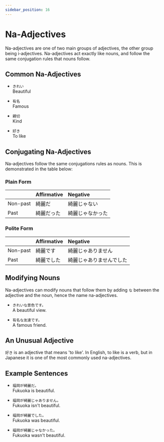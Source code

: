 ```yaml
---
sidebar_position: 16
---
```


# Na-Adjectives

Na-adjectives are one of two main groups of adjectives, the other group being i-adjectives. Na-adjectives act exactly like nouns, and follow the same conjugation rules that nouns follow.

## Common Na-Adjectives

- ``きれい``  
  Beautiful

- ``有名``  
  Famous

- ``親切``  
  Kind

- ``好き``  
  To like

## Conjugating Na-Adjectives

Na-adjectives follow the same conjugations rules as nouns. This is demonstrated in the table below:

### Plain Form

||Affirmative|Negative|
|:--|:--|:--|
|Non-past|綺麗だ|綺麗じゃない|
|Past|綺麗だった|綺麗じゃなかった|

### Polite Form

||Affirmative|Negative|
|:--|:--|:--|
|Non-past|綺麗です|綺麗じゃありません|
|Past|綺麗でした|綺麗じゃありませんでした|

## Modifying Nouns

Na-adjectives can modify nouns that follow them by adding `な` between the adjective and the noun, hence the name na-adjectives.

- ``きれいな景色です。``  
  A beautiful view.

- ``有名な友達です。``  
  A famous friend.

## An Unusual Adjective

`好き` is an adjective that means 'to like'. In English, to like is a verb, but in Japanese it is one of the most commonly used na-adjectives.

## Example Sentences

- ``福岡が綺麗だ。``  
  Fukuoka is beautiful.

- ``福岡が綺麗じゃありません。``  
  Fukuoka isn't beautiful.

- ``福岡が綺麗でした。``  
  Fukuoka was beautiful.

- ``福岡が綺麗じゃなかった。``  
  Fukuoka wasn't beautiful.
